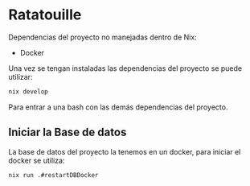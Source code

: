 # Ratatouille
Dependencias del proyecto no manejadas dentro de Nix:
- Docker

Una vez se tengan instaladas las dependencias del proyecto se puede utilizar:
```bash
nix develop
```

Para entrar a una bash con las demás dependencias del proyecto.

## Iniciar la Base de datos
La base de datos del proyecto la tenemos en un docker, para iniciar el docker se utiliza:
```bash
nix run .#restartDBDocker
```
